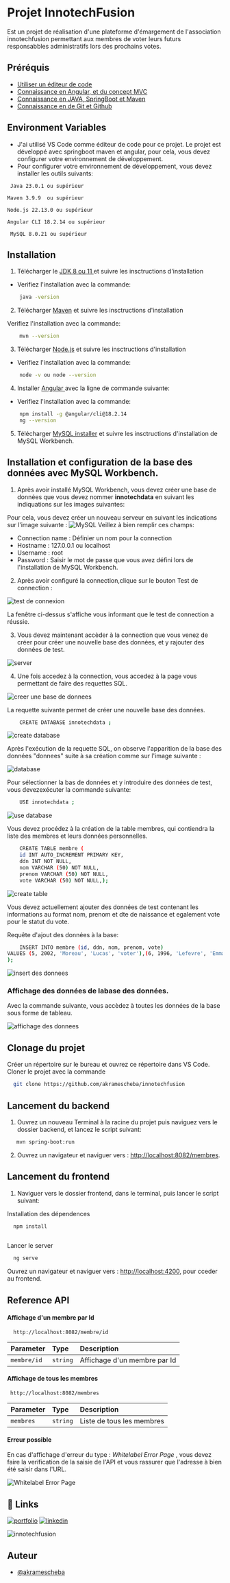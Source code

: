 
# Projet InnotechFusion
Est un projet de réalisation d'une plateforme d'émargement de l'association innotechfusion permettant aux membres de voter leurs futurs responsabbles administratifs lors des prochains votes. 
## Préréquis

 - [Utiliser un éditeur de code](https://code.visualstudio.com/)
- [Connaissance en Angular, et du concept MVC ](./)
 - [Connaissance en JAVA, SpringBoot et Maven ](./)
 - [Connaissance en de Git et Github](./)
## Environment Variables

- J'ai utilisé VS Code comme éditeur de code pour ce projet. Le projet est développé avec springboot maven et angular, pour cela, vous devez configurer votre environnement de développement.
- Pour configurer votre environnement de développement, vous devez installer les outils suivants:

` Java 23.0.1 ou supérieur`

`Maven 3.9.9  ou supérieur`

`Node.js 22.13.0 ou supérieur`

`Angular CLI 18.2.14 ou supérieur`

` MySQL 8.0.21 ou supérieur`


## Installation

1. Télécharger  le [ JDK 8 ou 11 ](  https://www.oracle.com/java/technologies/downloads/) et suivre les insctructions d'installation

- Verifiez l'installation avec la commande: 

```bash
    java -version
```
2. Télécharger [ Maven](https://maven.apache.org/install.html) et suivre les insctructions d'installation

Verifiez l'installation avec la commande: 

```bash
    mvn --version
```
3. Télécharger [Node.js](https://nodejs.org/en/download/) et suivre les insctructions d'installation

- Verifiez l'installation avec la commande: 

```bash
    node -v ou node --version
```
4. Installer [Angular ](https://angular.dev/installation) avec la ligne de commande suivante:
- Verifiez l'installation avec la commande: 

```bash
    npm install -g @angular/cli@18.2.14
    ng --version
```

5. Télécharger [MySQL installer](https://dev.mysql.com/downloads/installe) et suivre les insctructions d'installation de MySQL Workbench.


## Installation et configuration de la base des données avec MySQL Workbench.

1. Après avoir installé MySQL Workbench, vous devez créer une base de données que vous devez nommer **innotechdata** en suivant les indiquations sur les images suivantes: 

Pour cela, vous devez créer un nouveau serveur en suivant les indications sur l'image suivante : 
![MySQL](https://github.com/user-attachments/assets/7e735cfd-fff5-4c0b-b7aa-658cc8520883)
Veillez à bien remplir ces champs:

- Connection name : Définier un nom pour la connection
- Hostname : 127.0.0.1 ou localhost
- Username : root
- Password : Saisir le mot de passe que vous avez défini lors de l'installation de MySQL Workbench.

2. Après avoir configuré la connection,clique sur le bouton Test de connection :

![test de connexion](https://github.com/user-attachments/assets/a650eeb6-5ea7-483d-a068-dad87a93e457)

La fenêtre ci-dessus s'affiche vous informant que le test de connection a réussie.

3. Vous devez maintenant accèder à la connection que vous venez de créer pour créer une nouvelle base des données, et y rajouter des données de test.

![server](https://github.com/user-attachments/assets/3fb23178-27ff-42a1-86be-266379592df6)

4. Une fois accedez à la connection, vous accedez à la page vous permettant de faire des requettes SQL.

![creer une base de donnees](https://github.com/user-attachments/assets/0a295fe7-471b-4c65-9843-6bd18e7da263)

La requette suivante permet de créer une nouvelle base des données.

```bash
    CREATE DATABASE innotechdata ;
```

![create database](https://github.com/user-attachments/assets/fd0fb6e5-d384-41ab-bab6-b8d894834997)

Après l'exécution de la requette SQL, on observe l'apparition de la base des données "donnees" suite à sa création comme sur l'image suivante :

![database](https://github.com/user-attachments/assets/639b5fd4-130a-4237-9c79-65eb096b9f28)

Pour sélectionner la bas de données et y introduire des données de test, vous devezexécuter la commande suivante:
```bash
    USE innotechdata ; 
```
![use database](https://github.com/user-attachments/assets/c026dfbf-29a8-4e1d-967d-9bfc97959b5e)

Vous devez procédez à la création de la table membres, qui contiendra la liste des membres et leurs données personnelles. 

```bash
    CREATE TABLE membre (
    id INT AUTO_INCREMENT PRIMARY KEY,
    ddn INT NOT NULL,
    nom VARCHAR (50) NOT NULL,
    prenom VARCHAR (50) NOT NULL,
    vote VARCHAR (50) NOT NULL,);
```
![create table](https://github.com/user-attachments/assets/3a98d6fc-12bb-416a-9416-f711eb401df9)

Vous devez actuellement ajouter des données de test contenant les informations au format nom, prenom et dte de naissance et egalement vote pour le statut du vote.

Requête d'ajout des données à la base:

```bash
    INSERT INTO membre (id, ddn, nom, prenom, vote) 
VALUES (5, 2002, 'Moreau', 'Lucas', 'voter'),(6, 1996, 'Lefevre', 'Emma', 'voter'),(7, 1990, 'Bernard', 'Sophie', 'voter'),(8, 1985, 'Dubois', 'Thomas', 'voter'),(9, 1998, 'Martinez', 'Camille', 'voter'),(10, 1993, 'Garcia', 'Hugo', 'voter'),(11, 2000, 'Lambert', 'Manon', 'voter'),(12, 1987, 'Fontaine', 'Louis', 'voter'),(13, 1995, 'Rousseau', 'Chloé', 'voter'), (14, 2001, 'Blanc', 'Nathan', 'voter'
);

```
![insert des donnees](https://github.com/user-attachments/assets/58450fec-2f40-4f86-a5c8-9866350283d5)

### Affichage des données de labase des données.

Avec la commande suivante, vous accèdez à toutes les données de la base sous forme de tableau.

![affichage des donnees](https://github.com/user-attachments/assets/3c7365f3-ccf5-465f-b8c2-30e9d7ec7525)

## Clonage du projet

Créer un répertoire sur le bureau et ouvrez ce répertoire dans VS Code.
Cloner le projet avec la commande 


```bash
  git clone https://github.com/akramescheba/innotechfusion
```


## Lancement du backend
 1. Ouvrez un nouveau Terminal à la racine du projet puis naviguez vers le dossier backend, et lancez le script suivant:

```bash
   mvn spring-boot:run  
```
2. Ouvrez un navigateur et naviguer vers : [http://localhost:8082/membres](http://localhost:8082/membres). 


## Lancement du frontend


1. Naviguer vers le dossier frontend, dans le terminal, puis lancer le script suivant:

Installation des dépendences
```bash
  npm install
  
```

Lancer le server

```bash
  ng serve
```

Ouvrez un navigateur et naviguer vers : 
[http://localhost:4200](http://localhost:4200), pour cceder au frontend.




## Reference API 



#### Affichage d'un membre par Id
```http
  http://localhost:8082/membre/id
```

| Parameter | Type     | Description                       |
| :-------- | :------- | :-------------------------------- |
| `membre/id`      | `string` | Affichage d'un membre par Id|

#### Affichage de tous les membres

```http
 http://localhost:8082/membres
```

| Parameter | Type     | Description                |
| :-------- | :------- | :------------------------- |
| `membres` | `string` | Liste de tous les membres |

#### Erreur possible

En cas d'affichage d'erreur du type : *Whitelabel Error Page* , vous devez faire la verification de la saisie de l'API et vous rassurer que l'adresse à bien été saisir dans l'URL.

![Whitelabel Error Page](https://github.com/user-attachments/assets/fcd11d96-174d-43f9-b95c-03e11b845ae6)

## 🔗 Links
[![portfolio](https://img.shields.io/badge/my_portfolio-000?style=for-the-badge&logo=ko-fi&logoColor=white)](https://portfoli-iscod.web.app/)
[![linkedin](https://img.shields.io/badge/linkedin-0A66C2?style=for-the-badge&logo=linkedin&logoColor=white)](https://www.linkedin.com/in/jordy-akra-mescheba/)


![innotechfusion](https://github.com/user-attachments/assets/aba58e60-b04a-41da-8ec5-1fcb5688b566)
## Auteur

- [@akramescheba](https://github.com/akramescheba)
